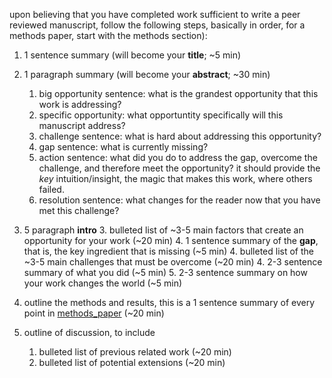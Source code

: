 upon believing that you have completed work sufficient to write a peer reviewed manuscript, follow the following steps, basically in order, for a methods paper, start with the methods section):

1. 1 sentence summary (will become your **title**;  ~5 min)
2. 1 paragraph summary (will become your **abstract**;  ~30 min)
    1. big opportunity sentence: what is the grandest opportunity that this work is addressing?
    1. specific opportunity: what opportuntity specifically will this manuscript address?
    2. challenge sentence: what is hard about addressing this opportunity?
    3. gap sentence: what is currently missing?
    3. action sentence: what did you do to address the gap, overcome the challenge, and therefore meet the opportunity? it should provide the *key* intuition/insight, the magic that makes this work, where others failed.
    4. resolution sentence: what changes for the reader now that you have met this
challenge? 

3. 5 paragraph **intro**
    3. bulleted list of  ~3-5 main factors that create an opportunity for your work (~20 min)
    4. 1 sentence summary of the **gap**, that is, the key ingredient that is missing (~5 min)
    4. bulleted list of the ~3-5 main challenges that must be overcome (~20 min)
    4. 2-3 sentence summary of what you did (~5 min)
    5. 2-3 sentence summary on how your work changes the world (~5 min)
4. outline the methods and results, this is a 1 sentence summary of every point  in [methods_paper](https://github.com/neurodata/checklists/blob/master/methods_paper.md) (~20 min)
5. outline of discussion, to include
    1. bulleted list of previous related work (~20 min)
    2. bulleted list of potential extensions (~20 min)
